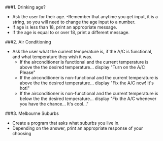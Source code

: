###1. Drinking age?
- Ask the user for their age.
    -Remember that anytime you get input, it is a string, so you will need to change the age input to a number.
- If age is less than 18, print an appropriate message. 
- If the age is equal to or over 18, print a different message.


###2. Air Conditioning
- Ask the user what the current temperature is, if the A/C is functional, and what temperature they wish it was.
    - If the airconditioner is functional and the current temperature is above the the desired temperature... display "Turn on the A/C Please"
    - If the airconditioner is non-functional and the current temperature is above the the desired temperature... display "Fix the A/C now!  It's hot!"
    - If the airconditioner is non-functional and the current temperature is below the the desired temperature... display "Fix the A/C whenever you have the chance...  It's cool..."


###3. Melbourne Suburbs
- Create a program that asks what suburbs you live in.
- Depending on the answer, print an appropriate response of your choosing